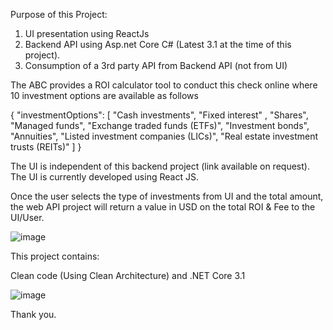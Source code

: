 Purpose of this Project: 

1.	UI presentation using ReactJs
2.	Backend API using Asp.net Core C# (Latest 3.1 at the time of this project).
3.	Consumption of a 3rd party API from Backend API (not from UI)

The ABC provides a ROI calculator tool to conduct this check online where 10 investment options are available as follows 
 
{
  "investmentOptions": [
    "Cash investments",
    "Fixed interest" ,
    "Shares",
    "Managed funds",
    "Exchange traded funds (ETFs)",
    "Investment bonds",
    "Annuities",
    "Listed investment companies (LICs)",
    "Real estate investment trusts (REITs)"
  ]
}

The UI is independent of this backend project (link available on request). The UI is currently developed using React JS.

Once the user selects the type of investments from UI and the total amount, the web API project will return a value in USD on the total ROI & Fee to the UI/User.

![image](https://user-images.githubusercontent.com/34472881/124537554-74553c80-de5d-11eb-86e9-61a32c99ea35.png)

This project contains:

Clean code (Using Clean Architecture) and .NET Core 3.1

![image](https://user-images.githubusercontent.com/34472881/124537748-d746d380-de5d-11eb-9c15-c9c13ab651b4.png)

Thank you.



